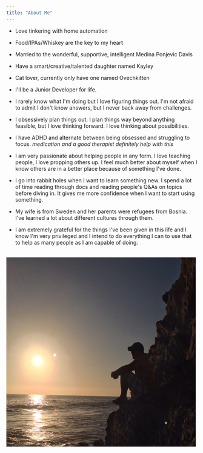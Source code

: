 ```yaml
---
title: "About Me"
---
```



* Love tinkering with home automation  

* Food/IPAs/Whiskey are the key to my heart  

* Married to the wonderful, supportive, intelligent Medina Ponjevic Davis 

* Have a smart/creative/talented daughter named Kayley  

* Cat lover, currently only have one named Ovechkitten  

* I'll be a Junior Developer for life. 

* I rarely know what I'm doing but I love figuring things out. I'm not afraid to admit I don't know answers, but I never back away from challenges. 

* I obsessively plan things out. I plan things way beyond anything feasible, but I love thinking forward. I love thinking about possibilities. 

* I have ADHD and alternate between being obsessed and struggling to focus. *medication and a good therapist definitely help with this*

* I am very passionate about helping people in any form. I love teaching people, I love propping others up. I feel much better about myself when I know others are in a better place because of something I've done. 

* I go into rabbit holes when I want to learn something new. I spend a lot of time reading through docs and reading people's Q&As on topics before diving in. It gives me more confidence when I want to start using something. 

* My wife is from Sweden and her parents were refugees from Bosnia. I've learned a lot about different cultures through them.

* I am extremely grateful for the things I've been given in this life and I know I'm very privileged and I intend to do everything I can to use that to help as many people as I am capable of doing. 

<br />
<img src="profile.jpg" width="500" height="500" />
